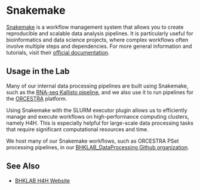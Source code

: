 # Snakemake

[Snakemake](https://snakemake.github.io) is a workflow management system that allows you to create reproducible and scalable data analysis pipelines. It is particularly useful for bioinformatics and data science projects, where complex workflows often involve multiple steps and dependencies. For more general information and tutorials, visit their [official documentation](https://snakemake.readthedocs.io/en/stable/).

## Usage in the Lab

Many of our internal data processing pipelines are built using Snakemake, such as the [RNA-seq Kallisto pipeline](../../Bioinformatics/Tools/RNAseq_Pipelines/kallisto.md#usage), and we also use it to run pipelines for the [ORCESTRA](orcestra.md) platform.

Using Snakemake with the SLURM executor plugin allows us to efficiently manage and execute workflows on high-performance computing clusters, namely H4H. This is especially helpful for large-scale data processing tasks that require significant computational resources and time.

We host many of our Snakemake workflows, such as ORCESTRA PSet processing pipelines, in our [BHKLAB_DataProcessing Github organization](https://github.com/BHKLAB-DataProcessing).

## See Also

- [BHKLAB H4H Website](https://bhklab.github.io/HPC4Health/)
